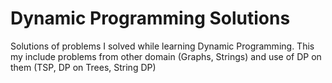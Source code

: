 # Dynamic Programming Solutions
Solutions of problems I solved while learning Dynamic Programming. This my include problems from other domain (Graphs, Strings) and use of DP on them (TSP, DP on Trees, String DP)